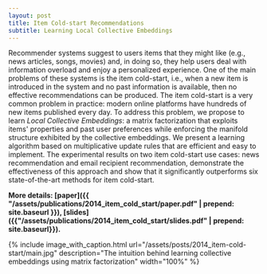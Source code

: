 ```yaml
---
layout: post
title: Item Cold-start Recommendations
subtitle: Learning Local Collective Embeddings
---
```

Recommender systems suggest to users items that they might like (e.g., news articles, songs, movies) and, in doing so, they help users deal with information overload and enjoy a personalized experience. One of the main problems of these systems is the item cold-start, i.e., when a new item is introduced in the system and no past information is available, then no effective recommendations can be produced. The item cold-start is a very common problem in practice: modern online platforms have hundreds of new items published every day. To address this problem, we propose to learn *Local Collective Embeddings*: a matrix factorization that exploits items' properties and past user preferences while enforcing the manifold structure exhibited by the collective embeddings. We present a learning algorithm based on multiplicative update rules that are efficient and easy to implement. The experimental results on two item cold-start use cases: news recommendation and email recipient recommendation, demonstrate the effectiveness of this approach and show that it significantly outperforms six state-of-the-art methods for item cold-start.

**More details: [paper]({{ "/assets/publications/2014_item_cold_start/paper.pdf" | prepend: site.baseurl }}), [slides]({{"/assets/publications/2014_item_cold_start/slides.pdf" | prepend: site.baseurl}}).**

{% 
	include image_with_caption.html 
	url="/assets/posts/2014_item-cold-start/main.jpg" 
	description="The intuition behind learning collective embeddings using matrix factorization"
	width="100%" 
%}